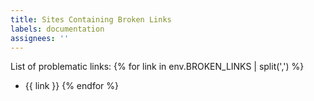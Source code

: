 ```yaml
---
title: Sites Containing Broken Links
labels: documentation
assignees: ''
---
```


List of problematic links:
{% for link in env.BROKEN_LINKS | split(',') %}
- {{ link }}
{% endfor %}
